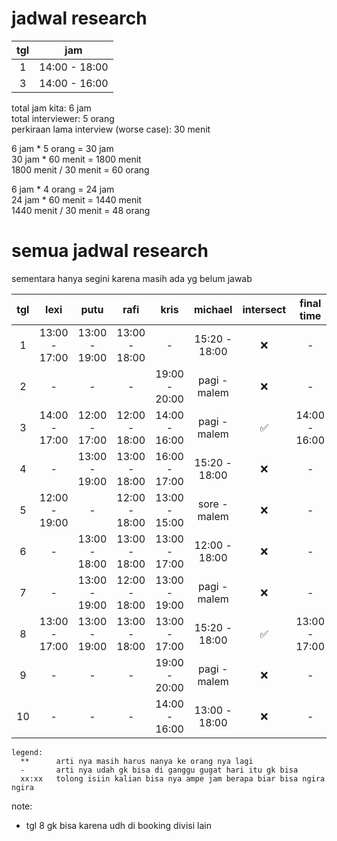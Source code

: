 # jadwal research
|tgl     |jam          |
|:------:|:-----------:|
|1       |14:00 - 18:00|
|3       |14:00 - 16:00|

total jam kita: 6 jam <br />
total interviewer: 5 orang <br />
perkiraan lama interview (worse case): 30 menit
 
6 jam * 5 orang = 30 jam <br />
30 jam * 60 menit = 1800 menit <br />
1800 menit / 30 menit = 60 orang <br />

6 jam * 4 orang = 24 jam <br />
24 jam * 60 menit = 1440 menit <br />
1440 menit / 30 menit = 48 orang <br />

# semua jadwal research

sementara hanya segini karena masih ada yg belum jawab

|tgl|lexi         |putu         |rafi         |kris         |michael      |intersect|final time    |
|:-:|:-----------:|:-----------:|:-----------:|:-----------:|:-----------:|:-------:|:------------:|
|1  |13:00 - 17:00|13:00 - 19:00|13:00 - 18:00|-            |15:20 - 18:00|❌        |  -          |
|2  |-            |-            |-            |19:00 - 20:00|pagi - malem |❌        |  -          |
|3  |14:00 - 17:00|12:00 - 17:00|12:00 - 18:00|14:00 - 16:00|pagi - malem |✅        |14:00 - 16:00|
|4  |-            |13:00 - 19:00|13:00 - 18:00|16:00 - 17:00|15:20 - 18:00|❌        |  -          |
|5  |12:00 - 19:00|-            |12:00 - 18:00|13:00 - 15:00|sore - malem |❌        |  -          |
|6  |-            |13:00 - 18:00|13:00 - 18:00|13:00 - 17:00|12:00 - 18:00|❌        |  -          |
|7  |-            |13:00 - 19:00|12:00 - 18:00|13:00 - 19:00|pagi - malem |❌        |  -          |
|8  |13:00 - 17:00|13:00 - 19:00|13:00 - 18:00|13:00 - 17:00|15:20 - 18:00|✅        |13:00 - 17:00|
|9  |-            |-            |-            |19:00 - 20:00|pagi - malem |❌        |  -          |
|10 |-            |-            |-            |14:00 - 16:00|13:00 - 18:00|❌        |  -          |

```
legend:
  **      arti nya masih harus nanya ke orang nya lagi
  -       arti nya udah gk bisa di ganggu gugat hari itu gk bisa
  xx:xx   tolong isiin kalian bisa nya ampe jam berapa biar bisa ngira ngira
```


note: 
 - tgl 8 gk bisa karena udh di booking divisi lain
